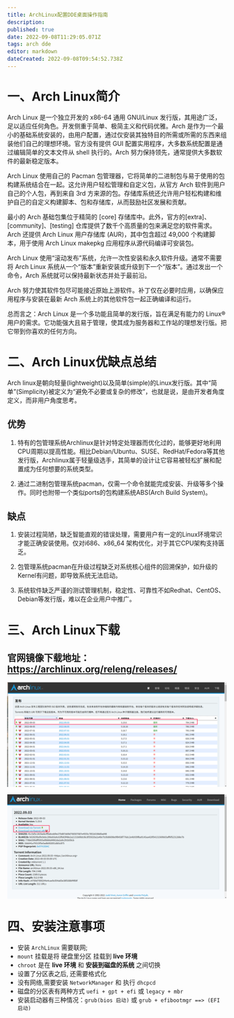 ```yaml
---
title: ArchLinux配置DDE桌面操作指南
description: 
published: true
date: 2022-09-08T11:29:05.071Z
tags: arch dde
editor: markdown
dateCreated: 2022-09-08T09:54:52.738Z
---
```


# 一、Arch Linux简介
Arch Linux 是一个独立开发的 x86-64 通用 GNU/Linux 发行版，其用途广泛，足以适应任何角色。开发侧重于简单、极简主义和代码优雅。Arch 是作为一个最小的基础系统安装的，由用户配置，通过仅安装其独特目的所需或所需的东西来组装他们自己的理想环境。官方没有提供 GUI 配置实用程序，大多数系统配置是通过编辑简单的文本文件从 shell 执行的。Arch 努力保持领先，通常提供大多数软件的最新稳定版本。

Arch Linux 使用自己的 Pacman 包管理器，它将简单的二进制包与易于使用的包构建系统结合在一起。这允许用户轻松管理和自定义包，从官方 Arch 软件到用户自己的个人包，再到来自 3rd 方来源的包。存储库系统还允许用户轻松构建和维护自己的自定义构建脚本、包和存储库，从而鼓励社区发展和贡献。

最小的 Arch 基础包集位于精简的 [core] 存储库中。此外，官方的[extra]、[community]、[testing] 仓库提供了数千个高质量的包来满足您的软件需求。Arch 还提供 Arch Linux 用户存储库 (AUR)，其中包含超过 49,000 个构建脚本，用于使用 Arch Linux makepkg 应用程序从源代码编译可安装包。

Arch Linux 使用“滚动发布”系统，允许一次性安装和永久软件升级。通常不需要将 Arch Linux 系统从一个“版本”重新安装或升级到下一个“版本”。通过发出一个命令，Arch 系统就可以保持最新状态并处于最前沿。

Arch 努力使其软件包尽可能接近原始上游软件。补丁仅在必要时应用，以确保应用程序与安装在最新 Arch 系统上的其他软件包一起正确编译和运行。

总而言之：Arch Linux 是一个多功能且简单的发行版，旨在满足有能力的 Linux® 用户的需求。它功能强大且易于管理，使其成为服务器和工作站的理想发行版。把它带到你喜欢的任何方向。

# 二、Arch Linux优缺点总结
Arch linux是朝向轻量(lightweight)以及简单(simple)的Linux发行版。其中“简单”(Simplicity)被定义为“避免不必要或复杂的修改”，也就是说，是由开发者角度定义，而非用户角度思考。

## 优势

1. 特有的包管理系统Archlinux是针对特定处理器而优化过的，能够更好地利用CPU周期以提高性能。相比Debian/Ubuntu、SUSE、RedHat/Fedora等其他发行版，Archlinux属于轻量级选手，其简单的设计让它容易被轻松扩展和配置成为任何想要的系统类型。

2. 通过二进制包管理系统pacman，仅需一个命令就能完成安装、升级等多个操作。同时也附带一个类似ports的包构建系统ABS(Arch Build System)。

## 缺点

1. 安装过程简陋，缺乏智能直观的错误处理，需要用户有一定的Linux环境常识才能正确安装使用。仅对i686、x86_64 架构优化，对于其它CPU架构支持匮乏。

2. 包管理系统pacman在升级过程缺乏对系统核心组件的回溯保护，如升级的Kernel有问题，即导致系统无法启动。

3. 系统软件缺乏严谨的测试管理机制，稳定性、可靠性不如Redhat、CentOS、Debian等发行版，难以在企业用户中推广。

# 三、Arch Linux下载
## 官网镜像下载地址：https://archlinux.org/releng/releases/  

![2022-9-8_13335.png](/2022-9-8_13335.png)

![2022-9-8_31037.png](/2022-9-8_31037.png)

# 四、安装注意事项
- 安装 `ArchLinux` 需要联网;
- `mount` 挂载是将 硬盘里分区 挂载到 **live 环境**
- `chroot` 是在 **live 环境** 和 **安装到磁盘的系统** 之间切换
- 设置了分区表之后, 还需要格式化
- 没有网络,需要安装 `NetworkManager` 和 执行 `dhcpcd`
- 磁盘的分区表有两种方式 `uefi + gpt + efi` 或 `legacy + mbr`
- 安装启动器有三种情况：`grub(bios 启动)` 或 `grub + efibootmgr ==> (EFI 启动)`